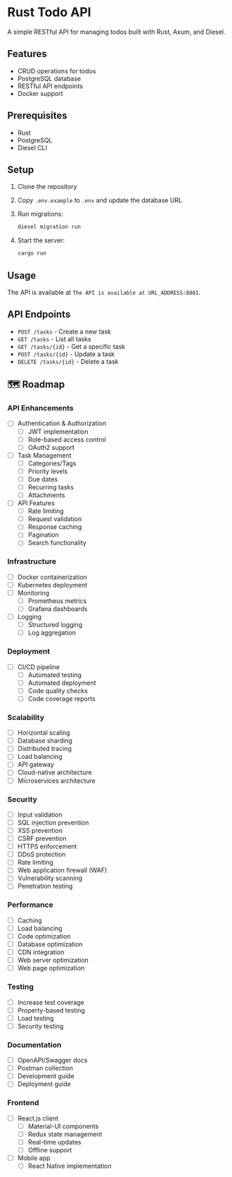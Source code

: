 # Rust Todo API

A simple RESTful API for managing todos built with Rust, Axum, and Diesel.

## Features

- CRUD operations for todos
- PostgreSQL database
- RESTful API endpoints
- Docker support
  
## Prerequisites

- Rust
- PostgreSQL
- Diesel CLI

## Setup

1. Clone the repository
2. Copy `.env.example` to `.env` and update the database URL
3. Run migrations:

    ```bash
    diesel migration run
    ```

4. Start the server:

   ```bash
   cargo run
   ```

## Usage

The API is available at `The API is available at URL_ADDRESS:8081`.

## API Endpoints

- `POST /tasks` - Create a new task
- `GET /tasks` - List all tasks
- `GET /tasks/{id}` - Get a specific task
- `POST /tasks/{id}` - Update a task
- `DELETE /tasks/{id}` - Delete a task

## 🗺️ Roadmap

### API Enhancements

- [ ] Authentication & Authorization
  - [ ] JWT implementation
  - [ ] Role-based access control
  - [ ] OAuth2 support
- [ ] Task Management
  - [ ] Categories/Tags
  - [ ] Priority levels
  - [ ] Due dates
  - [ ] Recurring tasks
  - [ ] Attachments
- [ ] API Features
  - [ ] Rate limiting
  - [ ] Request validation
  - [ ] Response caching
  - [ ] Pagination
  - [ ] Search functionality

### Infrastructure

- [ ] Docker containerization
- [ ] Kubernetes deployment
- [ ] Monitoring
  - [ ] Prometheus metrics
  - [ ] Grafana dashboards
- [ ] Logging
  - [ ] Structured logging
  - [ ] Log aggregation

### Deployment

- [ ] CI/CD pipeline
  - [ ] Automated testing
  - [ ] Automated deployment
  - [ ] Code quality checks
  - [ ] Code coverage reports

### Scalability

- [ ] Horizontal scaling
- [ ] Database sharding
- [ ] Distributed tracing
- [ ] Load balancing
- [ ] API gateway
- [ ] Cloud-native architecture
- [ ] Microservices architecture

### Security

- [ ] Input validation
- [ ] SQL injection prevention
- [ ] XSS prevention
- [ ] CSRF prevention
- [ ] HTTPS enforcement
- [ ] DDoS protection
- [ ] Rate limiting
- [ ] Web application firewall (WAF)
- [ ] Vulnerability scanning
- [ ] Penetration testing

### Performance

- [ ] Caching
- [ ] Load balancing
- [ ] Code optimization
- [ ] Database optimization
- [ ] CDN integration
- [ ] Web server optimization
- [ ] Web page optimization

### Testing

- [ ] Increase test coverage
- [ ] Property-based testing
- [ ] Load testing
- [ ] Security testing

### Documentation

- [ ] OpenAPI/Swagger docs
- [ ] Postman collection
- [ ] Development guide
- [ ] Deployment guide

### Frontend

- [ ] React.js client
  - [ ] Material-UI components
  - [ ] Redux state management
  - [ ] Real-time updates
  - [ ] Offline support
- [ ] Mobile app
  - [ ] React Native implementation
